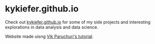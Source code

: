 # kykiefer.github.io

Check out [kykiefer.github.io](https://kykiefer.github.io/) for some of my side projects and interesting explorations in data analysis and data science.

Website made uisng [Vik Paruchuri's tutorial](https://www.dataquest.io/blog/how-to-setup-a-data-science-blog/).
